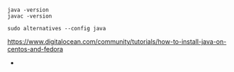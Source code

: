 ```

java -version
javac -version

sudo alternatives --config java

```

https://www.digitalocean.com/community/tutorials/how-to-install-java-on-centos-and-fedora


-
